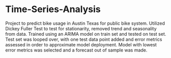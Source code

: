 # Time-Series-Analysis
Project to predict bike usage in Austin Texas for public bike system. Utilized Dickey Fuller Test to test for stationarity, removed trend and seasonality from data. Trained using an ARIMA model on train set and tested on test set. Test set was looped over, with one test data point added and error metrics assessed in order to approximate model deployment. Model with lowest error metrics was selected and a forecast out of sample was made.
